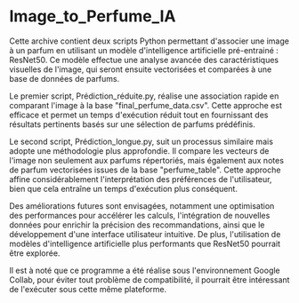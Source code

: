 # Image_to_Perfume_IA

Cette archive contient deux scripts Python permettant d'associer une image à un parfum en utilisant un modèle d'intelligence artificielle pré-entrainé : ResNet50. Ce modèle effectue une analyse avancée des caractéristiques visuelles de l'image, qui seront ensuite vectorisées et comparées à une base de données de parfums.

Le premier script, Prédiction_réduite.py, réalise une association rapide en comparant l'image à la base "final_perfume_data.csv". Cette approche est efficace et permet un temps d'exécution réduit tout en fournissant des résultats pertinents basés sur une sélection de parfums prédéfinis.

Le second script, Prédiction_longue.py, suit un processus similaire mais adopte une méthodologie plus approfondie. Il compare les vecteurs de l'image non seulement aux parfums répertoriés, mais également aux notes de parfum vectorisées issues de la base "perfume_table". Cette approche affine considérablement l'interprétation des préférences de l'utilisateur, bien que cela entraîne un temps d'exécution plus conséquent.

Des améliorations futures sont envisagées, notamment une optimisation des performances pour accélérer les calculs, l'intégration de nouvelles données pour enrichir la précision des recommandations, ainsi que le développement d'une interface utilisateur intuitive. De plus, l'utilisation de modèles d'intelligence artificielle plus performants que ResNet50 pourrait être explorée.

Il est à noté que ce programme a été réalise sous l'environnement Google Collab, pour éviter tout problème de compatibilité, il pourrait être intéressant de l'exécuter sous cette même plateforme.
